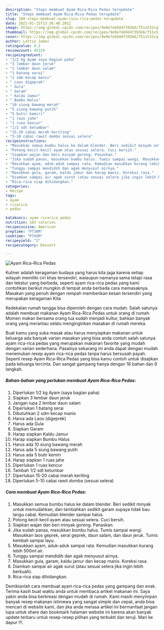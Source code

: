 ```yaml
---
description: "Steps membuat Ayam Rica-Rica Pedas terupdate"
title: "Steps membuat Ayam Rica-Rica Pedas terupdate"
slug: 108-steps-membuat-ayam-rica-rica-pedas-terupdate
date: 2021-01-15T13:36:40.201Z
image: https://img-global.cpcdn.com/recipes/9e9e7eb9d4f393b6/751x532cq70/ayam-rica-rica-pedas-foto-resep-utama.jpg
thumbnail: https://img-global.cpcdn.com/recipes/9e9e7eb9d4f393b6/751x532cq70/ayam-rica-rica-pedas-foto-resep-utama.jpg
cover: https://img-global.cpcdn.com/recipes/9e9e7eb9d4f393b6/751x532cq70/ayam-rica-rica-pedas-foto-resep-utama.jpg
author: Lettie James
ratingvalue: 4.2
reviewcount: 45319
recipeingredient:
- "1/2 kg Ayam saya bagian paha"
- "3 lembar daun jeruk"
- "2 lembar daun salam"
- "1 batang serai"
- "2 sdm kecap manis"
- " Laos digeprek"
- " Gula"
- " Garam"
- " Kaldu Jamur"
- " Bumbu Halus"
- "10 siung bawang merah"
- "5 siung bawang putih"
- "5 butir kemiri"
- "1 ruas jahe"
- "1 ruas kencur"
- "1/2 sdt ketumbar"
- "15-20 cabai merah keriting"
- "5-10 cabai rawit domba sesuai selera"
recipeinstructions:
- "Masukkan semua bumbu halus ke dalam blender. Beri sedikit minyak untuk memudahkan, dan tambahkan sedikit garam supaya tidak bau langu cabai. Kemudian blender sampai halus."
- "Potong kecil-kecil ayam atau sesuai selera. Cuci bersih."
- "Siapkan wajan dan beri minyak goreng. Panaskan."
- "Jika sudah panas, masukkan bumbu halus. Tumis sampai wangi. Masukkan laos geprek, serai geprek, daun salam, dan daun jeruk. Tumis kembali sampai layu."
- "Masukkan ayam, aduk-aduk sampai rata. Kemudian masukkan kurang lebih 500ml air."
- "Tunggu sampai mendidih dan agak menyusut airnya."
- "Masukkan gula, garam, kaldu jamur dan kecap manis. Koreksi rasa."
- "Diamkan sampai air agak surut (atau sesuai selera jika ingin lebih berkuah)."
- "Rica-rica siap dihidangkan."
categories:
- Recipe
tags:
- ayam
- ricarica
- pedas

katakunci: ayam ricarica pedas 
nutrition: 163 calories
recipecuisine: American
preptime: "PT38M"
cooktime: "PT45M"
recipeyield: "2"
recipecategory: Dessert

---
```



![Ayam Rica-Rica Pedas](https://img-global.cpcdn.com/recipes/9e9e7eb9d4f393b6/751x532cq70/ayam-rica-rica-pedas-foto-resep-utama.jpg)

Kuliner adalah keragaman budaya yang harus kita jaga karena setiap wilayah memiliki ciri khas tersendiri, walaupun namanya sama tetapi rasa dan tekstur yang berbeda, seperti ayam rica-rica pedas yang kami contohkan berikut mungkin di tempat anda berbeda cara memasaknya. Masakan yang penuh dengan rempah memberikan kesan tersendiri yang merupakan keragaman Kita



Kedekatan rumah tangga bisa diperoleh dengan cara mudah. Salah satunya adalah membuat makanan Ayam Rica-Rica Pedas untuk orang di rumah. Momen makan bersama orang tua sudah menjadi kultur, bahkan banyak orang yang merantau selalu menginginkan masakan di rumah mereka.

Buat kamu yang suka masak atau harus menyiapkan makanan untuk keluarga ada banyak varian masakan yang bisa anda contoh salah satunya ayam rica-rica pedas yang merupakan makanan favorite yang mudah dengan varian sederhana. Pasalnya sekarang ini anda dapat dengan mudah menemukan resep ayam rica-rica pedas tanpa harus bersusah payah.
Seperti resep Ayam Rica-Rica Pedas yang bisa kamu contoh untuk disajikan pada keluarga tercinta. Dan sangat gampang hanya dengan 18 bahan dan 9 langkah.


<!--inarticleads1-->

##### Bahan-bahan yang perlukan membuat Ayam Rica-Rica Pedas:

1. Diperlukan 1/2 kg Ayam (saya bagian paha)
1. Siapkan 3 lembar daun jeruk
1. Jangan lupa 2 lembar daun salam
1. Diperlukan 1 batang serai
1. Dibutuhkan 2 sdm kecap manis
1. Harus ada  Laos (digeprek)
1. Harus ada  Gula
1. Siapkan  Garam
1. Harap siapkan  Kaldu Jamur
1. Harap siapkan  Bumbu Halus
1. Harus ada 10 siung bawang merah
1. Harus ada 5 siung bawang putih
1. Harus ada 5 butir kemiri
1. Harap siapkan 1 ruas jahe
1. Diperlukan 1 ruas kencur
1. Tambah 1/2 sdt ketumbar
1. Diperlukan 15-20 cabai merah keriting
1. Diperlukan 5-10 cabai rawit domba (sesuai selera)




<!--inarticleads2-->

##### Cara membuat  Ayam Rica-Rica Pedas:

1. Masukkan semua bumbu halus ke dalam blender. Beri sedikit minyak untuk memudahkan, dan tambahkan sedikit garam supaya tidak bau langu cabai. Kemudian blender sampai halus.
1. Potong kecil-kecil ayam atau sesuai selera. Cuci bersih.
1. Siapkan wajan dan beri minyak goreng. Panaskan.
1. Jika sudah panas, masukkan bumbu halus. Tumis sampai wangi. Masukkan laos geprek, serai geprek, daun salam, dan daun jeruk. Tumis kembali sampai layu.
1. Masukkan ayam, aduk-aduk sampai rata. Kemudian masukkan kurang lebih 500ml air.
1. Tunggu sampai mendidih dan agak menyusut airnya.
1. Masukkan gula, garam, kaldu jamur dan kecap manis. Koreksi rasa.
1. Diamkan sampai air agak surut (atau sesuai selera jika ingin lebih berkuah).
1. Rica-rica siap dihidangkan.




Demikianlah cara membuat ayam rica-rica pedas yang gampang dan enak. Terima kasih buat waktu anda untuk membaca artikel makanan ini. Saya yakin anda bisa berkreasi dengan mudah di rumah. Kami masih menyimpan banyak resep makanan istimewa yang sangat simple dan cepat, anda bisa mencari di website kami, dan jika anda merasa artikel ini bermanfaat jangan lupa untuk share dan bookmark halaman website ini karena akan banyak update terbaru untuk resep-resep pilihan yang terbukti dan teruji. Mari ke dapur !!!. 
